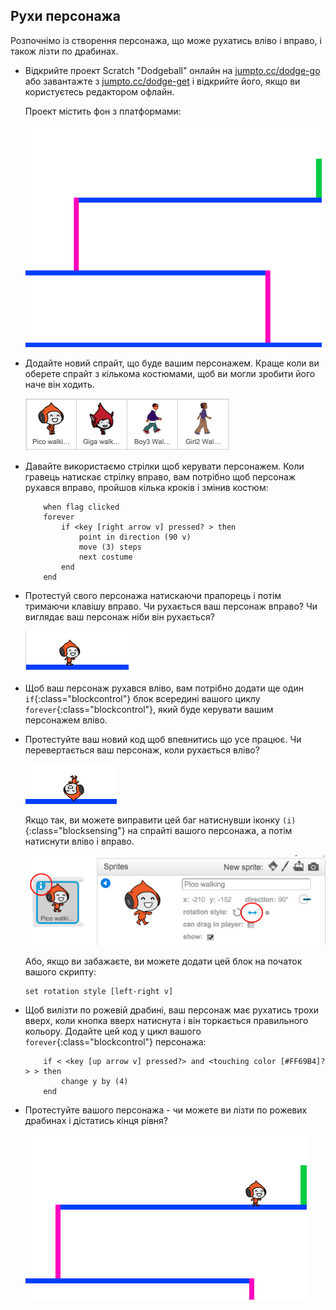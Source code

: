 ## Рухи персонажа

Розпочнімо із створення персонажа, що може рухатись вліво і вправо, і також лізти по драбинах.

+ Відкрийте проект Scratch "Dodgeball" онлайн на <a href="http://jumpto.cc/dodge-go" target="_blank">jumpto.cc/dodge-go</a> або завантажте з <a href="http://jumpto.cc/dodge-get" target="_blank">jumpto.cc/dodge-get</a> і відкрийте його, якщо ви користуєтесь редактором офлайн.
    
    Проект містить фон з платформами:
    
    ![скріншот](images/dodge-background.png)

+ Додайте новий спрайт, що буде вашим персонажем. Краще коли ви оберете спрайт з кількома костюмами, щоб ви могли зробити його наче він ходить.
    
    ![скріншот](images/dodge-characters.png)

+ Давайте використаємо стрілки щоб керувати персонажем. Коли гравець натискає стрілку вправо, вам потрібно щоб персонаж рухався вправо, пройшов кілька кроків і змінив костюм:
    
    ```blocks
        when flag clicked
        forever
            if <key [right arrow v] pressed? > then
                point in direction (90 v)
                move (3) steps
                next costume
            end
        end
    ```

+ Протестуй свого персонажа натискаючи прапорець і потім тримаючи клавішу вправо. Чи рухається ваш персонаж вправо? Чи виглядає ваш персонаж ніби він рухається?
    
    ![скріншот](images/dodge-walking.png)

+ Щоб ваш персонаж рухався вліво, вам потрібно додати ще один `if`{:class="blockcontrol"} блок всередині вашого циклу `forever`{:class="blockcontrol"}, який буде керувати вашим персонажем вліво.

+ Протестуйте ваш новий код щоб впевнитись що усе працює. Чи перевертається ваш персонаж, коли рухається вліво?
    
    ![скріншот](images/dodge-upside-down.png)
    
    Якщо так, ви можете виправити цей баг натиснувши іконку `(i)`{:class="blocksensing"} на спрайті вашого персонажа, а потім натиснути вліво і вправо.
    
    ![скріншот](images/dodge-left-right.png)
    
    Або, якщо ви забажаєте, ви можете додати цей блок на початок вашого скрипту:
    
    ```scratch
    set rotation style [left-right v]
    ```

+ Щоб вилізти по рожевій драбині, ваш персонаж має рухатись трохи вверх, коли кнопка вверх натиснута і він торкається правильного кольору. Додайте цей код у цикл вашого `forever`{:class="blockcontrol"} персонажа:
    
    ```blocks
        if < <key [up arrow v] pressed?> and <touching color [#FF69B4]?> > then
            change y by (4)
        end
    ```

+ Протестуйте вашого персонажа - чи можете ви лізти по рожевих драбинах і дістатись кінця рівня?
    
    ![скріншот](images/dodge-test-character.png)